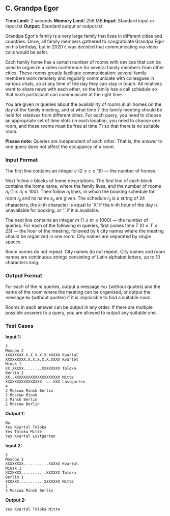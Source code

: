 ## C. Grandpa Egor

**Time Limit:** 2 seconds
**Memory Limit:** 256 MB
**Input:** Standard input or input.txt
**Output:** Standard output or output.txt

Grandpa Egor's family is a very large family that lives in different cities and countries. Once, all family members gathered to congratulate Grandpa Egor on his birthday, but in 2020 it was decided that communicating via video calls would be safer.

Each family home has a certain number of rooms with devices that can be used to organize a video conference for several family members from other cities. These rooms greatly facilitate communication: several family members work remotely and regularly communicate with colleagues in various chats, so at any time of the day they can stay in touch. All relatives want to share news with each other, so the family has a call schedule so that each participant can communicate at the right time.

You are given $m$ queries about the availability of rooms in all homes on the day of the family meeting, and at what time $T$ the family meeting should be held for relatives from different cities. For each query, you need to choose an appropriate set of time slots (in each location, you need to choose one room, and these rooms must be free at time $T$) so that there is no suitable room.

**Please note:** Queries are independent of each other. That is, the answer to one query does not affect the occupancy of a room.

### Input Format

The first line contains an integer $c$ ($2 \le c \le 16$) — the number of homes.

Next follow $c$ blocks of home descriptions. The first line of each block contains the home name, where the family lives, and the number of rooms $n_i$ ($1 \le n_i \le 100$).
Then follow $n_i$ lines, in which the booking schedule for room $r_{ij}$ and its name $s_{ij}$ are given. The schedule $r_{ij}$ is a string of 24 characters, the $k$-th character is equal to 'X' if the $k$-th hour of the day is unavailable for booking, or '.' if it is available.

The next line contains an integer $m$ ($1 \le m \le 1000$) — the number of queries. For each of the following $m$ queries, first comes time $T$ ($0 \le T \le 23$) — the hour of the meeting, followed by $k$ city names where the meeting should be organized in one room. City names are separated by single spaces.

Room names do not repeat. City names do not repeat. City names and room names are continuous strings consisting of Latin alphabet letters, up to 10 characters long.

### Output Format

For each of the $m$ queries, output a message `Yes` (without quotes) and the name of the room where the meeting can be organized, or output the message `No` (without quotes) if it is impossible to find a suitable room.

Rooms in each answer can be output in any order. If there are multiple possible answers to a query, you are allowed to output any suitable one.

### Test Cases

**Input 1:**
```
3
Moscow 2
XXXXXXXX.X.X.X.X.X.XXXXX Kvartal
XXXXXXXXX.X.X.X.X.X.XXXX Kvartet
Minsk 1
XX.XXXXX........XXXXXXXX Toloka
Berlin 2
XX..XXXXXXXXXXXXXXXXXXXX Mitte
XXXXXXXXXXXXXXXX.....XXX Lustgarten
4
3 Moscow Minsk Berlin
2 Moscow Minsk
2 Minsk Berlin
2 Moscow Berlin
```

**Output 1:**
```
No
Yes Kvartal Toloka
Yes Toloka Mitte
Yes Kvartal Lustgarten
```

**Input 2:**
```
3
Moscow 1
XXXXXXXX...........XXXXX Kvartal
Minsk 1
XXXXXXX...........XXXXXX Toloka
Berlin 1
XXXXXX...........XXXXXXX Mitte
1
3 Moscow Minsk Berlin
```

**Output 2:**
```
Yes Kvartal Toloka Mitte
```